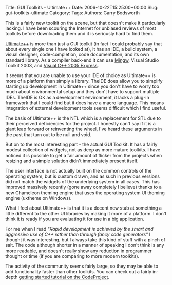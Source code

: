 Title: GUI Toolkits - Ultimate++
Date: 2006-10-22T15:25:00+00:00
Slug: gui-toolkits-ultimate
Category: 
Tags: 
Authors: Garry Bodsworth

This is a fairly new toolkit on the scene, but that doesn't make it particularly lacking.  I have been scouring the Internet for unbiased reviews of most toolkits before downloading them and it is seriously hard to find them.

<a href="http://upp.sourceforge.net/">Ultimate++</a> is more than just a GUI toolkit (in fact I could probably say that about every single one I have looked at), it has an IDE, a build system, a visual designer, code-completion, code documentation, and its own standard library.  As a compiler back-end it can use <a href="http://www.mingw.org">Mingw</a>, Visual Studio Toolkit 2003, and <a href="http://msdn.microsoft.com/vstudio/express/">Visual C++ 2005 Express</a>.

It seems that you are unable to use your IDE of choice as Ultimate++ is more of a platform than simply a library.  TheIDE does allow you to simplify starting up development in Ultimate++ since you don't have to worry too much about environmental setup and they don't have to support multiple IDEs.  TheIDE is OK as a development environment, it lacks a plug-in framework that I could find but it does have a macro language.  This means integration of external development tools seems difficult which I find useful.

The basis of Ultimate++ is the NTL which is a replacement for STL due to their perceived deficiencies for the project.  I honestly can't say if it is a giant leap forward or reinventing the wheel, I've heard these arguments in the past that turn out to be null and void.

But on to the most interesting part - the actual GUI Toolkit.  It has a fairly modest collection of widgets, not as deep as more mature toolkits.  I have noticed it is possible to get a fair amount of flicker from the projects when resizing and a simple solution didn't immediately present itself.

The user interface is not actually built on the common controls of the operating system, but is custom drawn, and as such in previous versions did not match the widgets of the underlying system in all cases.  This has improved massively recently (gone away completely I believe) thanks to a new Chameleon theming engine that uses the operating system UI theming engine (uxtheme on Windows).

What I feel about Ultimate++ is that it is a decent new stab at something a little different to the other UI libraries by making it more of a platform.  I don't think it is ready if you are evaluating it for use in a big application.

For me when I read <span style="font-style:italic;">"Rapid development is achieved by the smart and aggressive use of C++ rather than through fancy code generators"</span> I thought it was interesting, but I always take this kind of stuff with a pinch of salt.  The code although shorter in a manner of speaking I don't think is any more readable, and doesn't really show any reduction in programmer thought or time (if you are comparing to more modern toolkits).

The activity of the community seems fairly large, so they may be able to add functionality faster than other toolkits.  You can check out a fairly in-depth <a href="http://www.codeproject.com/useritems/IntroUpp.asp">getting started tutorial on the CodeProject</a>.